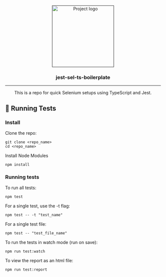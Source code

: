 <p align="center">
  <a href="" rel="noopener">
 <img width=200px height=200px src="https://i.imgur.com/tQdcaFa.jpeg" alt="Project logo"></a>
</p>

<h3 align="center">jest-sel-ts-boilerplate</h3>

---

<p align="center"> This is a repo for quick Selenium setups using TypeScript and Jest.
    <br> 
</p>

## 🏁 Running Tests <a name = "run_tests"></a>

### Install

Clone the repo:

```
git clone <repo_name>
cd <repo_name>
```

Install Node Modules

```
npm install
```

### Running tests

To run all tests:

```
npm test
```

For a single test, use the -t flag:

```
npm test -- -t "test_name"
```

For a single test file:

```
npm test -- "test_file_name"
```

To run the tests in watch mode (run on save):

```
npm run test:watch
```

To view the report as an html file:

```
npm run test:report
```
